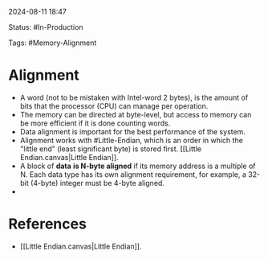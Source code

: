 
2024-08-11 18:47

Status: #In-Production

Tags: #Memory-Alignment

# Alignment

+ A word (not to be mistaken with Intel-word 2 bytes), is the amount of bits that the processor (CPU) can manage per operation.
+ The memory can be directed at byte-level, but access to memory can be more efficient if it is done counting words.
+ Data alignment is important for the best performance of the system.
+ Alignment works with #Little-Endian, which is an order in which the "little end" (least significant byte) is stored first. [[Little Endian.canvas|Little Endian]].
+ A block of **data** **is N-byte aligned** if its memory address is a multiple of N. Each data type has its own alignment requirement, for example, a 32-bit (4-byte) integer must be 4-byte aligned.
+ 



# References

- [[Little Endian.canvas|Little Endian]].